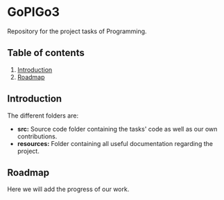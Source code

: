 # GoPIGo3
Repository for the project tasks of Programming.

## Table of contents
1. [Introduction](##introduction)
2. [Roadmap](##roadmap)

## Introduction
The different folders are:

- **src:** Source code folder containing the tasks' code as well as our own contributions.
- **resources:** Folder containing all useful documentation regarding the project.

## Roadmap
Here we will add the progress of our work.

